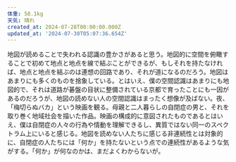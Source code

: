 ```yaml
---
体重: 58.1kg
天気: 晴れ
created_at: 2024-07-28T00:00:00.000Z
updated_at: '2024-07-30T05:07:36.654Z'
---
```


地図が読めることで失われる認識の豊かさがあると思う。地図的に空間を俯瞰することで初めて地点と地点を線で結ぶことができるが、もしそれを持たなければ、地点と地点を結ぶのは連想の回路であり、それが道になるのだろう。地図はあまりにも多くのものを捨象している。とはいえ、僕の空間認識はあまりにも地図的で、それは道路が碁盤の目状に整備されている京都で育ったことにも一因があるのだろうが、地図の読めない人の空間認識はまったく想像が及ばない。夜、「梅切らぬバカ」という映画を観る。母親と二人暮らしの自閉症の男と、それを取り巻く地域社会を描いた作品。映画の構成的に意図されたものであるとはいえ、僕は自閉症の人々の行為や情動を理解できるし、異質ではない同一のスペクトラム上にいると感じる。地図を読めない人たちに感じる非連続性とは対象的に、自閉症の人たちには「何か」を持たないという点での連続性があるような気がする。「何か」が何なのかは、まだよくわからないが。
